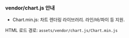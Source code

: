 ### vendor/chart.js 안내

- Chart.min.js: 차트 렌더링 라이브러리. 라인/바/파이 등 지원.

HTML 로드 경로:
`assets/vendor/chart.js/Chart.min.js`

